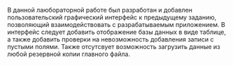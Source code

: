 В данной лаюбораторной работе был разработан и добавлен пользовательский графический интерфейс к предыдущему заданию, позволяющий взаимодействовать с разрабатываемым приложением. В интерфейс следует добавить отображение базы данных в виде таблице, а также добавить проверки на невозможность добавления записи с пустыми полями. Также отсутсвует возможность загрузить данные из любой резервной копии главного файла.
